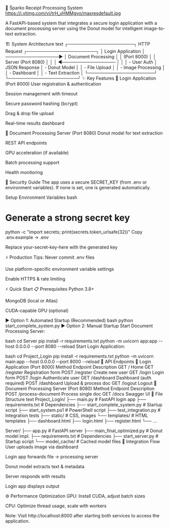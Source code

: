 🚀 Šparko Receipt Processing System
https://i.ytimg.com/vi/trH_vHMMgvo/maxresdefault.jpg

A FastAPI-based system that integrates a secure login application with a document processing server using the Donut model for intelligent image-to-text extraction.

🏗️ System Architecture
text
┌─────────────────────┐    HTTP Request    ┌──────────────────────┐
│   Login Application │ ─────────────────► │ Document Processing  │
│   (Port 8000)       │                    │ Server (Port 8080)   │
│                     │ ◄───────────────── │                      │
│   - User Auth       │    JSON Response   │   - Donut Model      │
│   - File Upload     │                    │   - Image Processing │
│   - Dashboard       │                    │   - Text Extraction  │
└─────────────────────┘                    └──────────────────────┘
✨ Key Features
🔑 Login Application (Port 8000)
User registration & authentication

Session management with timeout

Secure password hashing (bcrypt)

Drag & drop file upload

Real-time results dashboard

📄 Document Processing Server (Port 8080)
Donut model for text extraction

REST API endpoints

GPU acceleration (if available)

Batch processing support

Health monitoring

🔐 Security Guide
The app uses a secure SECRET_KEY (from .env or environment variables). If none is set, one is generated automatically.

Setup Environment Variables
bash
# Generate a strong secret key
python -c "import secrets; print(secrets.token_urlsafe(32))"
Copy .env.example → .env

Replace your-secret-key-here with the generated key

⚡ Production Tips:
Never commit .env files

Use platform-specific environment variable settings

Enable HTTPS & rate limiting

⚡ Quick Start
📋 Prerequisites
Python 3.8+

MongoDB (local or Atlas)

CUDA-capable GPU (optional)

▶️ Option 1: Automated Startup (Recommended)
bash
python start_complete_system.py
▶️ Option 2: Manual Startup
Start Document Processing Server:

bash
cd Server
pip install -r requirements.txt
python -m uvicorn app:app --host 0.0.0.0 --port 8080 --reload
Start Login Application:

bash
cd Project_Login
pip install -r requirements.txt
python -m uvicorn main:app --host 0.0.0.0 --port 8000 --reload
📡 API Endpoints
🔑 Login Application (Port 8000)
Method	Endpoint	Description
GET	/	Home
GET	/register	Registration form
POST	/register	Create new user
GET	/login	Login form
POST	/login	Authenticate user
GET	/dashboard	Dashboard (auth required)
POST	/dashboard	Upload & process doc
GET	/logout	Logout
📄 Document Processing Server (Port 8080)
Method	Endpoint	Description
POST	/process-document	Process single doc
GET	/docs	Swagger UI
📂 File Structure
text
Project_Login/
├── main.py                     # FastAPI login app
├── requirements.txt            # Dependencies
├── start_complete_system.py    # Startup script
├── start_system.ps1            # PowerShell script
├── test_integration.py         # Integration tests
├── static/                     # CSS, images
└── templates/                  # HTML templates
    ├── dashboard.html
    ├── login.html
    ├── register.html
    └── ...

Server/
├── app.py                      # FastAPI server
├── main_final_optimized.py     # Donut model impl.
├── requirements.txt            # Dependencies
├── start_server.py             # Startup script
└── model_cache/                # Cached model files
🔄 Integration Flow
User uploads image via dashboard

Login app forwards file → processing server

Donut model extracts text & metadata

Server responds with results

Login app displays output

⚙️ Performance Optimization
GPU: Install CUDA, adjust batch sizes

CPU: Optimize thread usage, scale with workers

Note: Visit http://localhost:8000 after starting both services to access the application.
